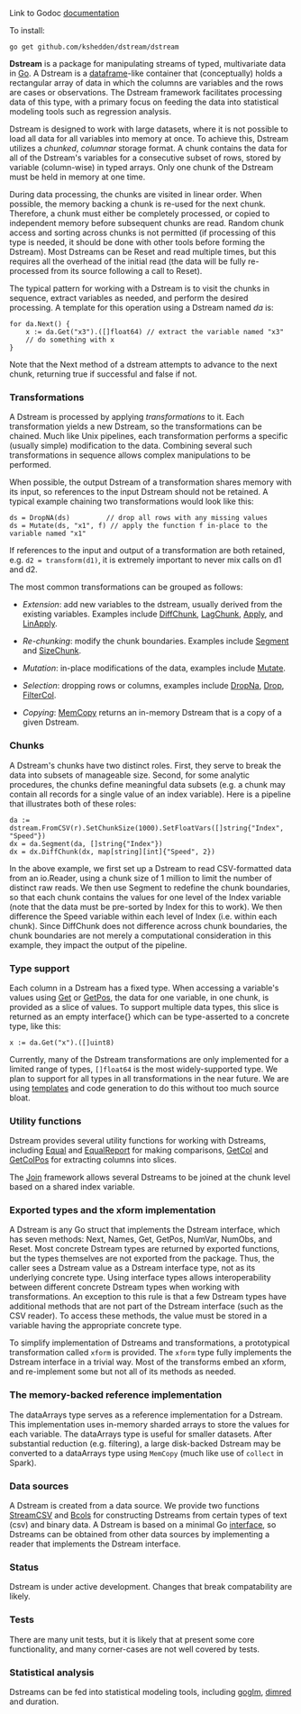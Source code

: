 Link to Godoc [documentation](https://godoc.org/github.com/kshedden/dstream/dstream)

To install:

```
go get github.com/kshedden/dstream/dstream
```

__Dstream__ is a package for manipulating streams of typed,
multivariate data in [Go](http://golang.org).  A Dstream is a
[dataframe](http://pandas.pydata.org)-like container that
(conceptually) holds a rectangular array of data in which the columns
are variables and the rows are cases or observations.  The Dstream
framework facilitates processing data of this type, with a primary
focus on feeding the data into statistical modeling tools such as
regression analysis.

Dstream is designed to work with large datasets, where it is not
possible to load all data for all variables into memory at once.  To
achieve this, Dstream utilizes a _chunked_, _columnar_ storage format.
A chunk contains the data for all of the Dstream's variables for a
consecutive subset of rows, stored by variable (column-wise) in typed
arrays.  Only one chunk of the Dstream must be held in memory at one
time.

During data processing, the chunks are visited in linear order.  When
possible, the memory backing a chunk is re-used for the next chunk.
Therefore, a chunk must either be completely processed, or copied to
independent memory before subsequent chunks are read.  Random chunk
access and sorting across chunks is not permitted (if processing of
this type is needed, it should be done with other tools before forming
the Dstream).  Most Dstreams can be Reset and read multiple times, but
this requires all the overhead of the initial read (the data will be
fully re-processed from its source following a call to Reset).

The typical pattern for working with a Dstream is to visit the chunks
in sequence, extract variables as needed, and perform the desired
processing.  A template for this operation using a Dstream named _da_
is:

```
for da.Next() {
    x := da.Get("x3").([]float64) // extract the variable named "x3"
    // do something with x
}
```

Note that the Next method of a dstream attempts to advance to the next
chunk, returning true if successful and false if not.

### Transformations

A Dstream is processed by applying _transformations_ to it.  Each
transformation yields a new Dstream, so the transformations can be
chained.  Much like Unix pipelines, each transformation performs a
specific (usually simple) modification to the data.  Combining several
such transformations in sequence allows complex manipulations to be
performed.

When possible, the output Dstream of a transformation shares memory
with its input, so references to the input Dstream should not be
retained.  A typical example chaining two transformations would look
like this:

```
ds = DropNA(ds)         // drop all rows with any missing values
ds = Mutate(ds, "x1", f) // apply the function f in-place to the variable named "x1"
```

If references to the input and output of a transformation are both
retained, e.g. `d2 = transform(d1)`, it is extremely important to
never mix calls on d1 and d2.

The most common transformations can be grouped as follows:

* _Extension_: add new variables to the dstream, usually derived from
  the existing variables.  Examples include
  [DiffChunk](https://godoc.org/github.com/kshedden/dstream/dstream#DiffChunk),
  [LagChunk](https://godoc.org/github.com/kshedden/dstream/dstream#LagChunk),
  [Apply](https://godoc.org/github.com/kshedden/dstream/dstream#DropNA),
  and
  [LinApply](https://godoc.org/github.com/kshedden/dstream/dstream#LinApply).

* _Re-chunking_: modify the chunk boundaries.  Examples include
  [Segment](https://godoc.org/github.com/kshedden/dstream/dstream#Segment)
  and [SizeChunk](https://godoc.org/github.com/kshedden/dstream/dstream#SizeChunk).

* _Mutation_: in-place modifications of the data, examples include
  [Mutate](https://godoc.org/github.com/kshedden/dstream/dstream#Mutate).

* _Selection_: dropping rows or columns, examples include
  [DropNa](https://godoc.org/github.com/kshedden/dstream/dstream#DropNA),
  [Drop](https://godoc.org/github.com/kshedden/dstream/dstream#Drop),
  [FilterCol](https://godoc.org/github.com/kshedden/dstream/dstream#FilterCol).

* _Copying_:
  [MemCopy](https://godoc.org/github.com/kshedden/dstream/dstream#DropNA)
  returns an in-memory Dstream that is a copy of a given Dstream.

### Chunks

A Dstream's chunks have two distinct roles.  First, they serve to
break the data into subsets of manageable size.  Second, for some
analytic procedures, the chunks define meaningful data subsets (e.g. a
chunk may contain all records for a single value of an index
variable).  Here is a pipeline that illustrates both of these roles:

```
da := dstream.FromCSV(r).SetChunkSize(1000).SetFloatVars([]string{"Index", "Speed"})
dx = da.Segment(da, []string{"Index"})
dx = dx.DiffChunk(dx, map[string][int]{"Speed", 2})
```

In the above example, we first set up a Dstream to read CSV-formatted
data from an io.Reader, using a chunk size of 1 million to limit the
number of distinct raw reads.  We then use Segment to redefine the
chunk boundaries, so that each chunk contains the values for one level
of the Index variable (note that the data must be pre-sorted by Index
for this to work).  We then difference the Speed variable within each
level of Index (i.e. within each chunk).  Since DiffChunk does not
difference across chunk boundaries, the chunk boundaries are not
merely a computational consideration in this example, they impact the
output of the pipeline.

### Type support

Each column in a Dstream has a fixed type.  When accessing a
variable's values using
[Get](https://godoc.org/github.com/kshedden/dstream/dstream#Get) or
[GetPos](https://godoc.org/github.com/kshedden/dstream/dstream#GetPos),
the data for one variable, in one chunk, is provided as a slice of
values.  To support multiple data types, this slice is returned as an
empty interface{} which can be type-asserted to a concrete type, like
this:

```
x := da.Get("x").([]uint8)
```

Currently, many of the Dstream transformations are only implemented
for a limited range of types, `[]float64` is the most widely-supported
type.  We plan to support for all types in all transformations in the
near future.  We are using
[templates](https://golang.org/pkg/text/template) and code generation
to do this without too much source bloat.

### Utility functions

Dstream provides several utility functions for working with Dstreams,
including
[Equal](https://godoc.org/github.com/kshedden/dstream/dstream#Equal)
and
[EqualReport](https://godoc.org/github.com/kshedden/dstream/dstream#EqualReport)
for making comparisons,
[GetCol](https://godoc.org/github.com/kshedden/dstream/dstream#GetCol)
and
[GetColPos](https://godoc.org/github.com/kshedden/dstream/dstream#GetColPos)
for extracting columns into slices.

The [Join](https://godoc.org/github.com/kshedden/dstream/dstream#Join)
framework allows several Dstreams to be joined at the chunk level
based on a shared index variable.

### Exported types and the xform implementation

A Dstream is any Go struct that implements the Dstream interface,
which has seven methods: Next, Names, Get, GetPos, NumVar, NumObs, and
Reset.  Most concrete Dstream types are returned by exported
functions, but the types themselves are not exported from the package.
Thus, the caller sees a Dstream value as a Dstream interface type, not
as its underlying concrete type.  Using interface types allows
interoperability between different concrete Dstream types when working
with transformations.  An exception to this rule is that a few Dstream
types have additional methods that are not part of the Dstream
interface (such as the CSV reader).  To access these methods, the
value must be stored in a variable having the appropriate concrete
type.

To simplify implementation of Dstreams and transformations, a
prototypical transformation called `xform` is provided.  The `xform`
type fully implements the Dstream interface in a trivial way.  Most of
the transforms embed an xform, and re-implement some but not all of
its methods as needed.

### The memory-backed reference implementation

The dataArrays type serves as a reference implementation for a
Dstream.  This implementation uses in-memory sharded arrays to store
the values for each variable.  The dataArrays type is useful for
smaller datasets.  After substantial reduction (e.g. filtering), a
large disk-backed Dstream may be converted to a dataArrays type using
`MemCopy` (much like use of `collect` in Spark).

### Data sources

A Dstream is created from a data source.  We provide two functions
[StreamCSV](https://godoc.org/github.com/kshedden/dstream/dstream#StreamCSV)
and
[Bcols](https://godoc.org/github.com/kshedden/dstream/dstream#DropNAhttps://godoc.org/github.com/kshedden/dstream/dstream#Bcols)
for constructing Dstreams from certain types of text (csv) and binary
data.  A Dstream is based on a minimal Go
[interface](https://golang.org/doc/effective_go.html#interfaces_and_types),
so Dstreams can be obtained from other data sources by implementing a
reader that implements the Dstream interface.

### Status

Dstream is under active development.  Changes that break compatability
are likely.

### Tests

There are many unit tests, but it is likely that at present some core
functionality, and many corner-cases are not well covered by tests.

### Statistical analysis

Dstreams can be fed into statistical modeling tools, including
[goglm](https://github.com/kshedden/goglm),
[dimred](https://github.com/kshedden/dimred) and duration.